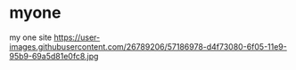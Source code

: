 # myone
my one site
https://user-images.githubusercontent.com/26789206/57186978-d4f73080-6f05-11e9-95b9-69a5d81e0fc8.jpg

